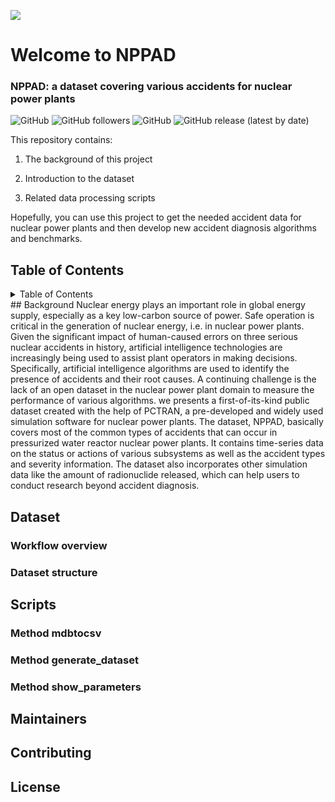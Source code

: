 ![](https://github.com/qiben-jy/NuclearPowerPlantAccidentData/blob/5ad5c50f6b178dd517378fd16b71f91bf9795b3e/LOGO.png)
# Welcome to NPPAD
### NPPAD: a dataset covering various accidents for nuclear power plants

![GitHub](https://img.shields.io/github/languages/count/qiben-jy/NuclearPowerPlantAccidentData)
![GitHub followers](https://img.shields.io/github/followers/qiben-jy?style=social)
![GitHub](https://img.shields.io/github/watchers/qiben-jy/NuclearPowerPlantAccidentData?style=social)
![GitHub release (latest by date)](https://img.shields.io/github/v/release/qiben-jy/NuclearPowerPlantAccidentData)

This repository contains:

1. The background of this project

2. Introduction to the dataset

3. Related data processing scripts

Hopefully, you can use this project to get the needed accident data for nuclear power plants and then develop new accident diagnosis algorithms and benchmarks.

## Table of Contents

[//]: # (- [Background]&#40;#Background&#41;)

[//]: # (- [Dataset]&#40;#Dataset&#41;)

[//]: # (  - [Workflow overview]&#40;#Workflow overview&#41;)

[//]: # (  - [Dataset structure]&#40;#Dataset structure&#41;)

[//]: # (- [Scripts]&#40;#Scripts&#41;)

[//]: # (  - [Method "mdbtocsv"]&#40;#Method "mdbtocsv"&#41;)

[//]: # (  - [Method "generate_dataset"]&#40;#Method "generate_dataset"&#41;)

[//]: # (  - [Method "show_parameters"]&#40;#Method "show_parameters"&#41;)

[//]: # (- [Maintainers]&#40;#Maintainers&#41;)

[//]: # (- [Contributing]&#40;#Contributing&#41;)

[//]: # (- [License]&#40;#License&#41;)

<details>
  <summary>Table of Contents</summary>
  <ol>
    <li>
      <a href="#Background">Background</a>
    </li>
    <li>
      <a href="#Dataset">Dataset</a>
      <ul>
        <li><a href="#Method mdbtocsv">Method mdbtocsv</a></li>
        <li><a href="#Dataset structure">Dataset structure</a></li>
      </ul>
    </li>
    <li><a href="#Scripts">Scripts</a>
    <ul>
        <li><a href="#Workflow overview">Workflow overview</a></li>
        <li><a href="#Method generate_dataset">Method generate_dataset</a></li>
        <li><a href="#Method show_parameters">Method show_parameters</a></li>
    </ul>
    </li>
    <li><a href="#Maintainers">Maintainers</a></li>
    <li><a href="#Contributing">Contributing</a></li>
    <li><a href="#License">License</a></li>
  </ol>
</details>
## Background
Nuclear energy plays an important role in global energy supply, especially as a key low-carbon source of power. Safe operation is critical in the generation of nuclear energy, i.e. in nuclear power plants. Given the significant impact of human-caused errors on three serious nuclear accidents in history, artificial intelligence technologies are increasingly being used to assist plant operators in making decisions. Specifically, artificial intelligence algorithms are used to identify the presence of accidents and their root causes. A continuing challenge is the lack of an open dataset in the nuclear power plant domain to measure the performance of various algorithms. we presents a first-of-its-kind public dataset created with the help of PCTRAN, a pre-developed and widely used simulation software for nuclear power plants. The dataset, NPPAD, basically covers most of the common types of accidents that can occur in pressurized water reactor nuclear power plants. It contains time-series data on the status or actions of various subsystems as well as the accident types and severity information. The dataset also incorporates other simulation data like the amount of radionuclide released, which can help users to conduct research beyond accident diagnosis.

## Dataset

### Workflow overview

### Dataset structure

## Scripts

### Method mdbtocsv

### Method generate_dataset

### Method show_parameters

## Maintainers

## Contributing

## License
